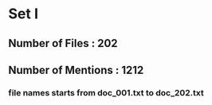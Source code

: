 # Set I
## Number of Files : 202
## Number of Mentions : 1212

### file names starts from doc_001.txt to doc_202.txt

